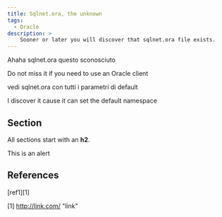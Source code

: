 ```yaml
---
title: Sqlnet.ora, the unknown
tags:
  - Oracle
description: >
    Sooner or later you will discover that sqlnet.ora file exists.
---
```


Ahaha sqlnet.ora questo sconosciuto

Do not miss it if you need to use an Oracle client

vedi sqlnet.ora con tutti i parametri di default

I discover it cause it can set the default namespace

## Section

All sections start with an **h2**.

<div class="alert alert-info">This is an alert</div>

## References

[ref1][1]

  [1] http://link.com/ "link"

